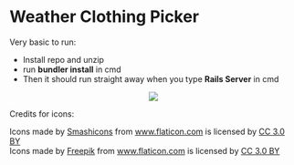 # Weather Clothing Picker

Very basic to run:
* Install repo and unzip
* run <b>bundler install</b> in cmd
* Then it should run straight away when you type <b>Rails Server</b> in cmd

<p align="center">
  <img src="https://c2.staticflickr.com/2/1738/27813012967_6cacd54cac_b.jpg"/>
</p>

Credits for icons:
<div>Icons made by <a href="https://www.flaticon.com/authors/smashicons" title="Smashicons">Smashicons</a> from <a href="https://www.flaticon.com/" title="Flaticon">www.flaticon.com</a> is licensed by <a href="http://creativecommons.org/licenses/by/3.0/" title="Creative Commons BY 3.0" target="_blank">CC 3.0 BY</a></div>
<div>Icons made by <a href="http://www.freepik.com" title="Freepik">Freepik</a> from <a href="https://www.flaticon.com/" title="Flaticon">www.flaticon.com</a> is licensed by <a href="http://creativecommons.org/licenses/by/3.0/" title="Creative Commons BY 3.0" target="_blank">CC 3.0 BY</a></div>

